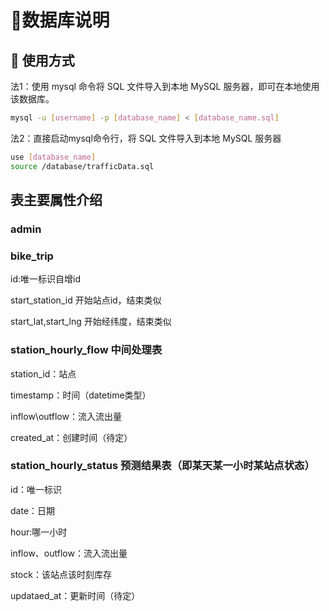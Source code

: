 # :bookmark_tabs:数据库说明
## :sparkler: 使用方式
法1：使用 mysql 命令将 SQL 文件导入到本地 MySQL 服务器，即可在本地使用该数据库。
```bash
mysql -u [username] -p [database_name] < [database_name.sql]
```
法2：直接启动mysql命令行，将 SQL 文件导入到本地 MySQL 服务器
```bash
use [database_name]
source /database/trafficData.sql
```
## 表主要属性介绍
### admin
### bike_trip
id:唯一标识自增id

start_station_id 开始站点id，结束类似

start_lat,start_lng 开始经纬度，结束类似
### station_hourly_flow 中间处理表
station_id：站点

timestamp：时间（datetime类型）

inflow\outflow：流入流出量

created_at：创建时间（待定）
### station_hourly_status 预测结果表（即某天某一小时某站点状态）
id：唯一标识

date：日期

hour:哪一小时

inflow、outflow：流入流出量

stock：该站点该时刻库存

updataed_at：更新时间（待定）
